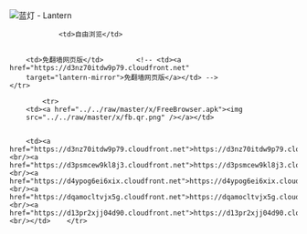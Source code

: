 

<img src="../../raw/master/x/8e0a2b81.c82003be.LanternYellow2.png" alt="蓝灯 - Lantern"/>
<table>
    <tr>
                
                <td>自由浏览</td>
        
        
        <td>免翻墙网页版</td>        <!-- <td><a href="https://d3nz70itdw9p79.cloudfront.net"
        target="lantern-mirror">免翻墙网页版</a></td> -->
    </tr>
    
            <tr>
        <td><a href="../../raw/master/x/FreeBrowser.apk"><img
        src="../../raw/master/x/fb.qr.png" /></a></td>

        
        <td><a href="https://d3nz70itdw9p79.cloudfront.net">https://d3nz70itdw9p79.cloudfront.net</a><br/><a href="https://d3psmcew9kl8j3.cloudfront.net">https://d3psmcew9kl8j3.cloudfront.net</a><br/><a href="https://d4ypog6ei6xix.cloudfront.net">https://d4ypog6ei6xix.cloudfront.net</a><br/><a href="https://dqamocltvjx5g.cloudfront.net">https://dqamocltvjx5g.cloudfront.net</a><br/><a href="https://d13pr2xjj04d90.cloudfront.net">https://d13pr2xjj04d90.cloudfront.net</a><br/></td>    </tr>
</table>
